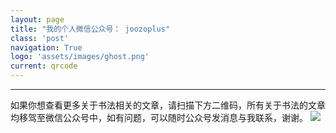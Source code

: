 ```yaml
---
layout: page
title: "我的个人微信公众号： joozoplus"
class: 'post'
navigation: True
logo: 'assets/images/ghost.png'
current: qrcode
---
```


-----------
如果你想查看更多关于书法相关的文章，请扫描下方二维码，所有关于书法的文章均移驾至微信公众号中，如有问题，可以随时公众号发消息与我联系，谢谢。
<img src="{{ site.baseurl }}/assets/images/qrcode.jpg">